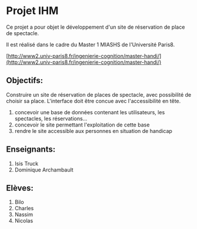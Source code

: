 # Projet IHM

Ce projet a pour objet le développement d'un site de réservation de place de spectacle.

Il est réalisé dans le cadre du Master 1 MIASHS de l'Université Paris8.

[http://www2.univ-paris8.fr/ingenierie-cognition/master-handi/](http://www2.univ-paris8.fr/ingenierie-cognition/master-handi/)

## Objectifs:

Construire un site de réservation de places de spectacle, avec possibilité de
choisir sa place. L'interface doit être concue avec l'accessibilité en tête.

1. concevoir une base de données contenant les utilisateurs, les spectacles, les réservations...
2. concevoir le site permettant l'exploitation de cette base
3. rendre le site accessible aux personnes en situation de handicap


## Enseignants:

1. Isis Truck
2. Dominique Archambault

## Elèves:

1. Bilo
2. Charles
3. Nassim
4. Nicolas
